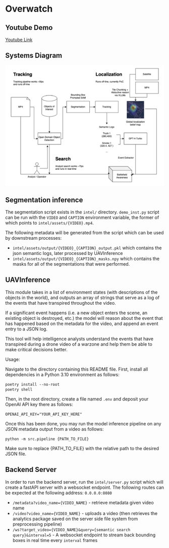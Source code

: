 # Overwatch

## Youtube Demo
[Youtube Link](https://youtu.be/S2ik-Iu8BwY)

## Systems Diagram

![Overwatch Systems Diagram](overwatch_systems_diagram.png)

## Segmentation inference

The segmentation script exists in the `intel/` directory. `demo_inst.py` script can be run with the `VIDEO` and `CAPTION` environment variable, the former of which points to
`intel/assets/{VIDEO}.mp4`.

The following metadata will be generated from the script which can be used by downstream processes:
 - `intel/assets/output/{VIDEO}_{CAPTION}_output.pkl` which contains the json semantic logs, later processed by UAVInference
 - `intel/assets/output/{VIDEO}_{CAPTION}_masks.npy` which contains the masks for all of the segmentations that were performed.

## UAVInference

This module takes in a list of environment states (with descriptions of the objects in the world), and outputs an array of strings that serve as a log of the events that have transpired throughout the video.

If a significant event happens (i.e. a new object enters the scene, an existing object is destroyed, etc.) the model will reason about the event that has happened based on the metadata for the video, and append an event entry to a JSON log.

This tool will help intelligence analysts understand the events that have transpired during a drone video of a warzone and help them be able to make critical decisions better.

Usage:

Navigate to the directory containing this README file. First, install all dependencies in a Python 3.10 environment as follows:

```
poetry install --no-root
poetry shell
```

Then, in the root directory, create a file named `.env` and deposit your OpenAI API key there as follows:

```
OPENAI_API_KEY="YOUR_API_KEY_HERE"
```

Once this has been done, you may run the model inference pipeline on any JSON metadata output from a video as follows:

```
python -m src.pipeline {PATH_TO_FILE}
```

Make sure to replace {PATH_TO_FILE} with the relative path to the desired JSON file.

## Backend Server

In order to run the backend server, run the `intel/server.py` script which will create a fastAPI server with a websocket endpoint. The following routes can be expected at the following address: `0.0.0.0:8080`

 - `/metadata?video_name={VIDEO_NAME}` - retrieve metadata given video name
 - `/video?video_name={VIDEO_NAME}` - uploads a video (then retrieves the analytics package saved on the server side file system from preprocessing pipeline)
 - `/ws?target_video={VIDEO_NAME}&query={semantic search query}&interval=5` - A websocket endpoint to stream back bounding boxes in real time every `interval` frames
